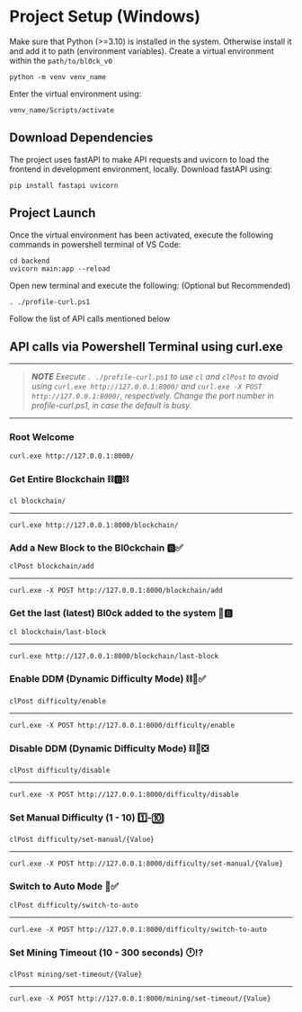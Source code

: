 # Project Setup (Windows)
Make sure that Python (>=3.10) is installed in the system. Otherwise install it and add it to path (environment variables). 
Create a virtual environment within the `path/to/bl0ck_v0`

    python -m venv venv_name

Enter the virtual environment using:

    venv_name/Scripts/activate


## Download Dependencies
The project uses fastAPI to make API requests and uvicorn to load the frontend in development environment, locally. Download fastAPI using:

    pip install fastapi uvicorn


## Project Launch
Once the virtual environment has been activated, execute the following commands in powershell terminal of VS Code:
    
    cd backend
    uvicorn main:app --reload

Open new terminal and execute the following: (Optional but Recommended)
   
    . ./profile-curl.ps1

Follow the list of API calls mentioned below

## API calls via Powershell Terminal using curl.exe
---

> **_NOTE_** *Execute `. ./profile-curl.ps1` to use `cl` and `clPost` to avoid using `curl.exe http://127.0.0.1:8000/` and `curl.exe -X POST http://127.0.0.1:8000/`, respectively. Change the port number in profile-curl.ps1, in case the default is busy.*

---
### Root Welcome 
    curl.exe http://127.0.0.1:8000/

### Get Entire Blockchain ⛓️🅱️⛓️
    cl blockchain/ 
---
    curl.exe http://127.0.0.1:8000/blockchain/

### Add a New Block to the Bl0ckchain 🅱️✅
    clPost blockchain/add
---
    curl.exe -X POST http://127.0.0.1:8000/blockchain/add

### Get the last (latest) Bl0ck added to the system 🔗🅱️
    cl blockchain/last-block 
---
    curl.exe http://127.0.0.1:8000/blockchain/last-block

### Enable DDM (Dynamic Difficulty Mode) ⛓️🔄️✅
    clPost difficulty/enable
---
    curl.exe -X POST http://127.0.0.1:8000/difficulty/enable

### Disable DDM (Dynamic Difficulty Mode) ⛓️🔄️❎
    clPost difficulty/disable
---
    curl.exe -X POST http://127.0.0.1:8000/difficulty/disable

### Set Manual Difficulty (1 - 10) 1️⃣-🔟
    clPost difficulty/set-manual/{Value}
---
    curl.exe -X POST http://127.0.0.1:8000/difficulty/set-manual/{Value}

### Switch to Auto Mode 🔄️✅
    clPost difficulty/switch-to-auto
---
    curl.exe -X POST http://127.0.0.1:8000/difficulty/switch-to-auto

### Set Mining Timeout (10 - 300 seconds) 🕛⁉️
    clPost mining/set-timeout/{Value}
---
    curl.exe -X POST http://127.0.0.1:8000/mining/set-timeout/{Value}
